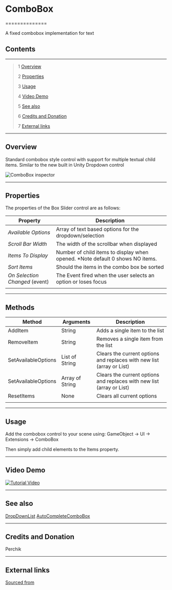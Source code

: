 # ComboBox

==============

A fixed combobox implementation for text

## Contents

---------

> 1 [Overview](#markdown-header-overview)
>
> 2 [Properties](#markdown-header-properties)
>
> 3 [Usage](#markdown-header-usage)
>
> 4 [Video Demo](#markdown-header-video-demo)
>
> 5 [See also](#markdown-header-see-also)
>
> 6 [Credits and Donation](#markdown-header-credits-and-donation)
>
> 7 [External links](#markdown-header-external-links)

---------

## Overview

Standard combobox style control with support for multiple textual child items.
Similar to the new built in Unity Dropdown control

![ComboBox inspector](https://bitbucket.org/UnityUIExtensions/unity-ui-extensions/wiki/Controls/Images/ComboBoxInspector.jpg)

---------

## Properties

The properties of the Box Slider control are as follows:

Property | Description
--------- | --------------
*Available Options*|Array of text based options for the dropdown/selection
*Scroll Bar Width*|The width of the scrollbar when displayed
*Items To Display*|Number of child items to display when opened. *Note default 0 shows NO items.
*Sort Items*|Should the items in the combo box be sorted
*On Selection Changed* (event) |The Event fired when the user selects an option or loses focus
||

---------

## Methods

Method | Arguments | Description
--- | --- | ---
AddItem|String|Adds a single item to the list
RemoveItem|String|Removes a single item from the list
SetAvailableOptions|List of String|Clears the current options and replaces with new list (array or List)
SetAvailableOptions|Array of String|Clears the current options and replaces with new list (array or List)
ResetItems|None|Clears all current options
||

---------

## Usage

Add the combobox control to your scene using:
GameObject -> UI -> Extensions -> ComboBox

Then simply add child elements to the Items property.  

---------

## Video Demo

[![Tutorial Video](http://img.youtube.com/vi/JrEfs47FoOE/0.jpg)](http://www.youtube.com/watch?v=JrEfs47FoOE "ComboBox Tutorial")

---------

## See also

[DropDownList](https://bitbucket.org/UnityUIExtensions/unity-ui-extensions/wiki/Controls/DropDownList)
[AutoCompleteComboBox](https://bitbucket.org/UnityUIExtensions/unity-ui-extensions/wiki/Controls/AutoCompleteComboBox)

---------

## Credits and Donation

Perchik

---------

## External links

[Sourced from](http://forum.unity3d.com/threads/receive-onclick-event-and-pass-it-on-to-lower-ui-elements.293642/)
